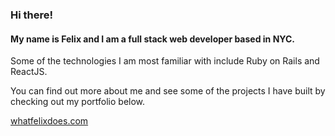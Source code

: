 ### Hi there!

#### My name is Felix and I am a full stack web developer based in NYC.

Some of the technologies I am most familiar with include Ruby on Rails and ReactJS.

You can find out more about me and see some of the projects I have built by checking out my portfolio below.

[whatfelixdoes.com](https://whatfelixdoes.com)

<!--
**frod25/frod25** is a ✨ _special_ ✨ repository because its `README.md` (this file) appears on your GitHub profile.

Here are some ideas to get you started:

- 🔭 I’m currently working on ...
- 🌱 I’m currently learning ...
- 👯 I’m looking to collaborate on ...
- 🤔 I’m looking for help with ...
- 💬 Ask me about ...
- 📫 How to reach me: ...
- 😄 Pronouns: ...
- ⚡ Fun fact: ...
-->
